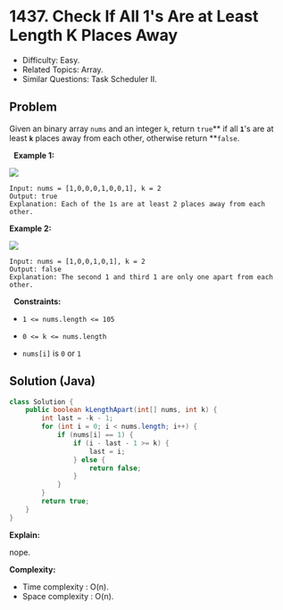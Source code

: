 # 1437. Check If All 1's Are at Least Length K Places Away

- Difficulty: Easy.
- Related Topics: Array.
- Similar Questions: Task Scheduler II.

## Problem

Given an binary array ```nums``` and an integer ```k```, return ```true```** if all **```1```**'s are at least **```k```** places away from each other, otherwise return **```false```.

 
**Example 1:**

![](https://assets.leetcode.com/uploads/2020/04/15/sample_1_1791.png)

```
Input: nums = [1,0,0,0,1,0,0,1], k = 2
Output: true
Explanation: Each of the 1s are at least 2 places away from each other.
```

**Example 2:**

![](https://assets.leetcode.com/uploads/2020/04/15/sample_2_1791.png)

```
Input: nums = [1,0,0,1,0,1], k = 2
Output: false
Explanation: The second 1 and third 1 are only one apart from each other.
```

 
**Constraints:**


	
- ```1 <= nums.length <= 105```
	
- ```0 <= k <= nums.length```
	
- ```nums[i]``` is ```0``` or ```1```



## Solution (Java)

```java
class Solution {
    public boolean kLengthApart(int[] nums, int k) {
        int last = -k - 1;
        for (int i = 0; i < nums.length; i++) {
            if (nums[i] == 1) {
                if (i - last - 1 >= k) {
                    last = i;
                } else {
                    return false;
                }
            }
        }
        return true;
    }
}
```

**Explain:**

nope.

**Complexity:**

* Time complexity : O(n).
* Space complexity : O(n).
